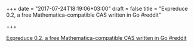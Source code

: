 +++
date = "2017-07-24T18:19:06+03:00"
draft = false
title = "Expreduce 0.2, a free Mathematica-compatible CAS written in Go  #reddit"

+++

<p><a href="https://t.co/GIf0IPUWLQ">Expreduce 0.2, a free Mathematica-compatible CAS written in Go  #reddit</a></p>